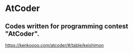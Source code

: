 # AtCoder
## Codes written for programming contest "AtCoder".

https://kenkoooo.com/atcoder/#/table/keishimon